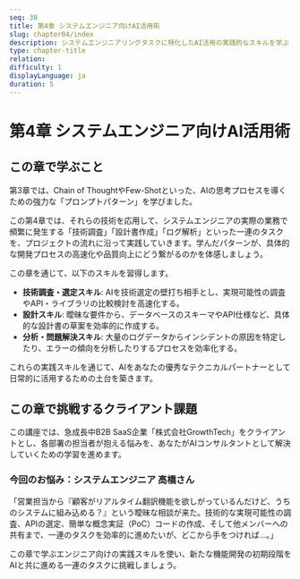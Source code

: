 ```yaml
---
seq: 38
title: 第4章 システムエンジニア向けAI活用術
slug: chapter04/index
description: システムエンジニアリングタスクに特化したAI活用の実践的なスキルを学ぶ
type: chapter-title
relation: 
difficulty: 1
displayLanguage: ja
duration: 5
---
```


# 第4章 システムエンジニア向けAI活用術

## この章で学ぶこと
第3章では、Chain of ThoughtやFew-Shotといった、AIの思考プロセスを導くための強力な「プロンプトパターン」を学びました。

この第4章では、それらの技術を応用して、システムエンジニアの実際の業務で頻繁に発生する「技術調査」「設計書作成」「ログ解析」といった一連のタスクを、プロジェクトの流れに沿って実践していきます。学んだパターンが、具体的な開発プロセスの高速化や品質向上にどう繋がるのかを体感しましょう。

この章を通じて、以下のスキルを習得します。
- **技術調査・選定スキル**: AIを技術選定の壁打ち相手とし、実現可能性の調査やAPI・ライブラリの比較検討を高速化する。
- **設計スキル**: 曖昧な要件から、データベースのスキーマやAPI仕様など、具体的な設計書の草案を効率的に作成する。
- **分析・問題解決スキル**: 大量のログデータからインシデントの原因を特定したり、エラーの傾向を分析したりするプロセスを効率化する。

これらの実践スキルを通じて、AIをあなたの優秀なテクニカルパートナーとして日常的に活用するための土台を築きます。

## この章で挑戦するクライアント課題
この講座では、急成長中B2B SaaS企業「株式会社GrowthTech」をクライアントとし、各部署の担当者が抱える悩みを、あなたがAIコンサルタントとして解決していくための学習を進めます。

### 今回のお悩み：システムエンジニア 高橋さん
「営業担当から『顧客がリアルタイム翻訳機能を欲しがっているんだけど、うちのシステムに組み込める？』という曖昧な相談が来た。技術的な実現可能性の調査、APIの選定、簡単な概念実証（PoC）コードの作成、そして他メンバーへの共有まで、一連のタスクを効率的に進めたいが、どこから手をつければ…。」

この章で学ぶエンジニア向けの実践スキルを使い、新たな機能開発の初期段階をAIと共に進める一連のタスクに挑戦しましょう。